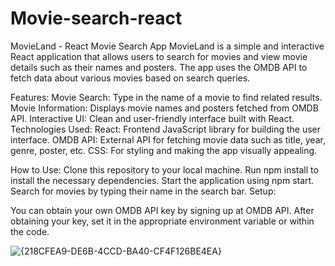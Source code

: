 # Movie-search-react
MovieLand - React Movie Search App
MovieLand is a simple and interactive React application that allows users to search for movies and view movie details such as their names and posters. The app uses the OMDB API to fetch data about various movies based on search queries.

Features:
Movie Search: Type in the name of a movie to find related results.
Movie Information: Displays movie names and posters fetched from OMDB API.
Interactive UI: Clean and user-friendly interface built with React.
Technologies Used:
React: Frontend JavaScript library for building the user interface.
OMDB API: External API for fetching movie data such as title, year, genre, poster, etc.
CSS: For styling and making the app visually appealing.

How to Use:
Clone this repository to your local machine.
Run npm install to install the necessary dependencies.
Start the application using npm start.
Search for movies by typing their name in the search bar.
Setup:

You can obtain your own OMDB API key by signing up at OMDB API.
After obtaining your key, set it in the appropriate environment variable or within the code.

![{218CFEA9-DE6B-4CCD-BA40-CF4F126BE4EA}](https://github.com/user-attachments/assets/cbf18b54-fcf6-4a48-9de9-b2c530f41ae5)

